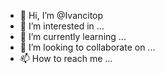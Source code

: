 - 👋 Hi, I’m @Ivancitop
- 👀 I’m interested in ...
- 🌱 I’m currently learning ...
- 💞️ I’m looking to collaborate on ...
- 📫 How to reach me ...

<!---
Ivancitop/Ivancitop is a ✨ special ✨ repository because its `README.md` (this file) appears on your GitHub profile.
You can click the Preview link to take a look at your changes.
--->
